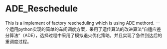 # ADE_Reschedule
This is a implement of factory rescheduling which is using ADE methord.
一个运用python实现的简单的车间调度方案，采用了遗传算法的改进算法“自适应差分算法”（ADE），选择过程中采用了模拟退火优化策略，并且实现了急件到达后的重调度过程。
